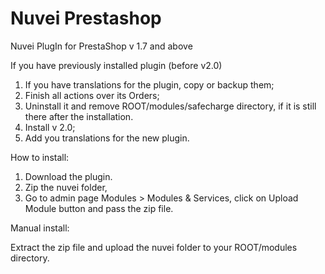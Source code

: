 # Nuvei Prestashop
Nuvei PlugIn for PrestaShop v 1.7 and above

If you have previously installed plugin (before v2.0)

1. If you have translations for the plugin, copy or backup them;
2. Finish all actions over its Orders;
3. Uninstall it and remove ROOT/modules/safecharge directory, if it is still there after the installation.
4. Install v 2.0;
5. Add you translations for the new plugin.

How to install:

1. Download the plugin.
2. Zip the nuvei folder,
3. Go to admin page Modules > Modules & Services, click on Upload Module button and pass the zip file.

Manual install:

Extract the zip file and upload the nuvei folder to your ROOT/modules directory.
